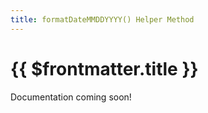 ```yaml
---
title: formatDateMMDDYYYY() Helper Method
---
```



<script setup>
    import DocsPackageVersion from '../../../src/views/compos/DocsPackageVersion.vue'
</script>



# {{ $frontmatter.title }}

<!-- TODO: write docs for helper method (use tests for reference) -->
Documentation coming soon!
